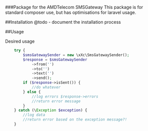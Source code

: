 ###Package for the AMDTelecom SMSGateway
This package is for standard composer use, but has optimisations for laravel usage.

##Installation
@todo - document the installation process

##Usage

Desired usage
```php
    try {
        $smsGatewaySender = new \xXc\SmsGatewaySender();
        $response = $smsGatewaySender
            ->from('')
            ->to('')
            ->text('')
            ->send();
        if ($response->isSent()) {
			//do whatever
        } else {
			//log errors $response->errors
			//return error message
        }
    } catch (\Exception $exception) {
		//log data
		//return error based on the exception message?!
    }
```
